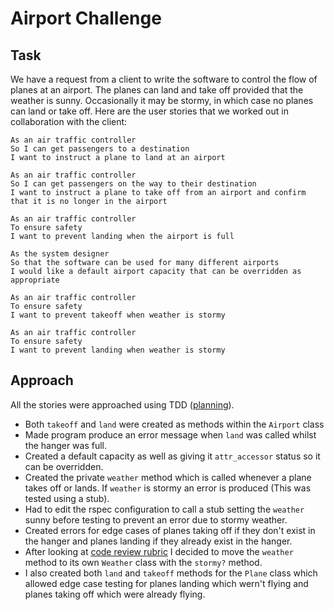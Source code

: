 Airport Challenge
=================

Task
-----

We have a request from a client to write the software to control the flow of planes at an airport. The planes can land and take off provided that the weather is sunny. Occasionally it may be stormy, in which case no planes can land or take off.  Here are the user stories that we worked out in collaboration with the client:

```
As an air traffic controller 
So I can get passengers to a destination 
I want to instruct a plane to land at an airport

As an air traffic controller 
So I can get passengers on the way to their destination 
I want to instruct a plane to take off from an airport and confirm that it is no longer in the airport

As an air traffic controller 
To ensure safety 
I want to prevent landing when the airport is full 

As the system designer
So that the software can be used for many different airports
I would like a default airport capacity that can be overridden as appropriate

As an air traffic controller 
To ensure safety 
I want to prevent takeoff when weather is stormy 

As an air traffic controller 
To ensure safety 
I want to prevent landing when weather is stormy 
```

Approach
---------

All the stories were approached using TDD ([planning](https://github.com/KaneG9/airport_challenge/blob/master/Airport_plan.HEIC)).
* Both `takeoff` and `land` were created as methods within the `Airport` class
* Made program produce an error message when `land` was called whilst the hanger was full.
* Created a default capacity as well as giving it `attr_accessor` status so it can be overridden.
* Created the private `weather` method which is called whenever a plane takes off or lands. If `weather` is stormy an error is produced (This was tested using a stub).
* Had to edit the rspec configuration to call a stub setting the `weather` sunny before testing to prevent an error due to stormy weather. 
* Created errors for edge cases of planes taking off if they don't exist in the hanger and planes landing if they already exist in the hanger.
* After looking at [code review rubric](docs/review.md) I decided to move the `weather` method to its own `Weather` class with the `stormy?` method.
* I also created both `land` and `takeoff` methods for the `Plane` class which allowed edge case testing for planes landing which wern't flying and planes taking off which were already flying.